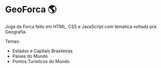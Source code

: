 # GeoForca :earth_americas:
Joga da Forca feito em HTML, CSS e JavaScript com temática voltada pra Geografia.

Temas: 
- Estados e Capitais Brasileiras
- Países do Mundo
- Pontos Turísticos do Mundo
